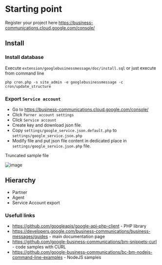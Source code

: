 # Starting point

Register your project here https://business-communications.cloud.google.com/console/

## Install

### Install database

Execute `extension/googlebusinessmessage/doc/install.sql` or just execute from command line

```
php cron.php -s site_admin -e googlebusinessmessage -c cron/update_structure
```

### Export `Service account`

* Go to https://business-communications.cloud.google.com/console/
* Click `Parner account settings`
* Click `Service account`
* Create key and download json file.
* Copy `settings/google_service.json.default.php` to `settings/google_service.json.php`
* Modify file and put json file content in dedicated place in `settings/google_service.json.php` file.

Truncated sample file

![image](https://user-images.githubusercontent.com/1146085/199461664-58fcf6fb-2d63-4cfd-b7a9-486f7baa8c5e.png)

## Hierarchy

* Partner
* Agent
* Service Account export

### Usefull links

* https://github.com/googleapis/google-api-php-client - PHP library
* https://developers.google.com/business-communications/business-messages/guides - main documentation page
* https://github.com/google-business-communications/bm-snippets-curl - code samples with CURL
* https://github.com/google-business-communications/bc-bm-nodejs-command-line-examples - NodeJS samples
